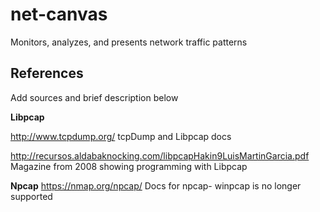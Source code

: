 # net-canvas
Monitors, analyzes, and presents network traffic patterns

## References
Add sources and brief description below

**Libpcap**

http://www.tcpdump.org/
tcpDump and Libpcap docs

http://recursos.aldabaknocking.com/libpcapHakin9LuisMartinGarcia.pdf
Magazine from 2008 showing programming with Libpcap

**Npcap**
https://nmap.org/npcap/
Docs for npcap- winpcap is no longer supported
